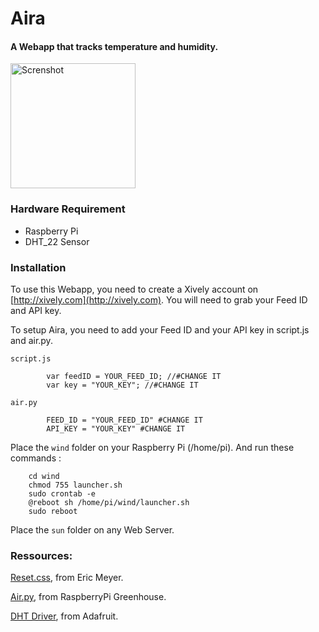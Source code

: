 # Aira 
#### A Webapp that tracks temperature and humidity.

<img src="http://i.imgur.com/4nnrstW.png" alt="Screnshot" style="width:200px;height:auto;margin:0 auto;">

### Hardware Requirement

- Raspberry Pi
- DHT_22 Sensor


### Installation


To use this Webapp, you need to create a Xively account on [http://xively.com](http://xively.com). You will need to grab your Feed ID and API key.

To setup Aira, you need to add your Feed ID and your API key in script.js and air.py.

`script.js`

			var feedID = YOUR_FEED_ID; //#CHANGE IT
			var key = "YOUR_KEY"; //#CHANGE IT


`air.py`

			FEED_ID = "YOUR_FEED_ID" #CHANGE IT
			API_KEY = "YOUR_KEY" #CHANGE IT

Place the `wind` folder on your Raspberry Pi (/home/pi). And run these commands :

		cd wind
		chmod 755 launcher.sh
		sudo crontab -e
		@reboot sh /home/pi/wind/launcher.sh
		sudo reboot

Place the `sun` folder on any Web Server.

### Ressources:

[Reset.css](http://meyerweb.com/eric/tools/css/reset/), from Eric Meyer.

[Air.py](https://greenpihouse.wordpress.com/2013/10/25/rspberry-pi-dht22-xively/), from RaspberryPi Greenhouse.

[DHT Driver](https://github.com/adafruit/Adafruit-Raspberry-Pi-Python-Code/tree/master/Adafruit_DHT_Driver), from Adafruit.



